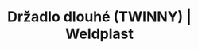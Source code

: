 ---
Link: "file:/Users/vinayakpatel/Downloads/www.weldplast.cz/drzadlo-dlouhe-twinny"
product_name: "Tyč vodicí dlouhá (TWINNY)"
product_id: "Obj. číslo:159.135"
title: "Držadlo dlouhé (TWINNY) | Weldplast"
product_desc: ""
product_specs: ""
product_downloads: ""
href: ""
accessories: ""
similar_products: ""
---